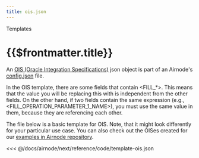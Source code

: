 ```yaml
---
title: ois.json
---
```

<TitleSpan>Templates</TitleSpan>
# {{$frontmatter.title}}

An [OIS (Oracle Integration
Specifications)](../../grp-providers/guides/build-an-airnode/api-integration.html#ois-template) json object is part of
an Airnode's [config.json](../deployment-files/config-json.md) file.

In the OIS template, there are some fields that contain <FILL_*>. This means that the value you will be replacing this with is independent from the other fields. On the other hand, if two fields contain the same expression (e.g., <FILL_OPERATION_PARAMETER_1_NAME>), you must use the same value in them, because they are referencing each other.

The file below is a basic template for OIS. Note, that it might look differently for your particular use case. You can
also check out the OISes created for our [examples in Airnode
repository](https://github.com/api3dao/airnode/tree/master/packages/examples/integrations).

<<< @/docs/airnode/next/reference/code/template-ois.json

